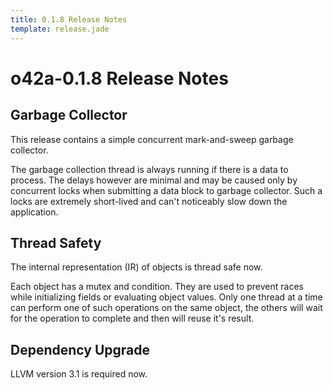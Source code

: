 ```yaml
---
title: 0.1.8 Release Notes
template: release.jade
---
```


o42a-0.1.8 Release Notes
========================

Garbage Collector
-----------------

This release contains a simple concurrent mark-and-sweep garbage collector.

The garbage collection thread is always running if there is a data to process.
The delays however are minimal and may be caused only by concurrent locks when
submitting a data block to garbage collector. Such a locks are extremely
short-lived and can't noticeably slow down the application.


Thread Safety
-------------

The internal representation (IR) of objects is thread safe now.

Each object has a mutex and condition. They are used to prevent races while
initializing fields or evaluating object values. Only one thread at a time can
perform one of such operations on the same object, the others will wait for the
operation to complete and then will reuse it's result.


Dependency Upgrade
------------------

LLVM version 3.1 is required now.
